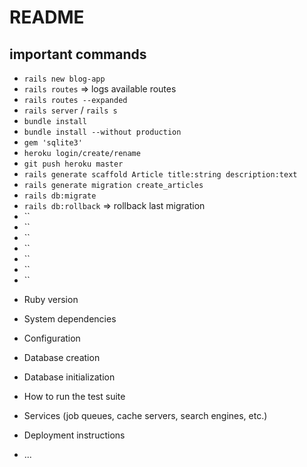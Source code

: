 # README

## important commands
- `rails new blog-app`
- `rails routes` => logs available routes
- `rails routes --expanded`
- `rails server` / `rails s`
- `bundle install`
- `bundle install --without production`
- `gem 'sqlite3'`
- `heroku login/create/rename`
- `git push heroku master`
- `rails generate scaffold Article title:string description:text`
- `rails generate migration create_articles`
- `rails db:migrate`
- `rails db:rollback` => rollback last migration
- ``
- ``
- ``
- ``
- ``
- ``
- ``

* Ruby version

* System dependencies

* Configuration

* Database creation

* Database initialization

* How to run the test suite

* Services (job queues, cache servers, search engines, etc.)

* Deployment instructions

* ...

